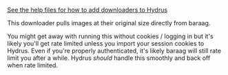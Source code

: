 [See the help files for how to add downloaders to Hydrus](https://hydrusnetwork.github.io/hydrus/help/adding_new_downloaders.html)

This downloader pulls images at their original size directly from baraag.

You might get away with running this without cookies / logging in but it's likely you'll get rate limited unless you import your session cookies to Hydrus. Even if you're properly authenticated, it's likely baraag will still rate limit you after a while. Hydrus _should_ handle this smoothly and back off when rate limited.
